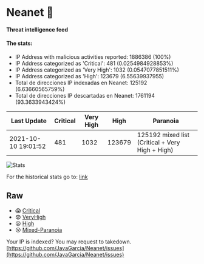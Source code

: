 # Neanet :hocho:
#### Threat intelligence feed
#### The stats:

- IP Address with malicious activities reported: 1886386 (100%)
- IP Address categorized as 'Critical':  481 (0.0254984928853%)
- IP Address categorized as 'Very High':  1032 (0.0547077851511%)
- IP Address categorized as 'High':  123679 (6.55639937955)
- Total de direcciones IP indexadas en Neanet:  125192 (6.63660565759%)
- Total de direcciones IP descartadas en Neanet:  1761194 (93.3633943424%)

| Last Update | Critical | Very High | High | Paranoia |
| --- | --- | --- | --- | --- |
| 2021-10-10 19:01:52 | 481 | 1032 | 123679 | 125192 mixed list (Critical + Very High + High)|

![Stats](https://docs.google.com/spreadsheets/d/e/2PACX-1vSnaNMIXVabIpDJjufMlzH7poXnshF3mgd8Is1g9ytUEzVsP5my4Trn8f-xkoLLQ38xpL3HtmUexLo6/pubchart?oid=501124687&format=image)

For the historical stats go to: [link](/stats.csv)
## Raw
- :scream: [Critical](https://raw.githubusercontent.com/JavaGarcia/Neanet/master/blacklists/neanet_critical.txt)
- :fearful: [VeryHigh](https://raw.githubusercontent.com/JavaGarcia/Neanet/master/blacklists/neanet_veryHigh.txtt)
- :frowning: [High](https://raw.githubusercontent.com/JavaGarcia/Neanet/master/blacklists/neanet_high.txt)
- :dizzy_face: [Mixed-Paranoia](https://raw.githubusercontent.com/JavaGarcia/Neanet/master/blacklists/neanet_all.txt)


Your IP is indexed? You may request to takedown. [https://github.com/JavaGarcia/Neanet/issues](https://github.com/JavaGarcia/Neanet/issues)























































































































































































































































































































































































































































































































































































































































































































































































































































































































































































































































































































































































































































































































































































































































































































































































































































































































































































































































































































































































































































































































































































































































































































































































































































































































































































































































































































































































































































































































































































































































































































































































































































































































































































































































































































































































































































































































































































































































































































































































































































































































































































































































































































































































































































































































































































































































































































































































































































































































































































































































































































































































































































































































































































































































































































































































































































































































































































































































































































































































































































































































































































































































































































































































































































































































































































































































































































































































































































































































































































































































































































































































































































































































































































































































































































































































































































































































































































































































































































































































































































































































































































































































































































































































































































































































































































































































































































































































































































































































































































































































































































































































































































































































































































































































































































































































